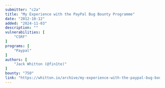 ```yaml
---
submitter: "c2a"
title: "My Experience with the PayPal Bug Bounty Programme"
date: "2012-10-12"
added: "2024-11-03"
description: ""
vulnerabilities: [
    "CSRF"
]
programs: [
    "Paypal"
]
authors: [
    "Jack Whitton (@fin1te)"
]
bounty: "750"
link: "https://whitton.io/archive/my-experience-with-the-paypal-bug-bounty-programme/"
---
```




